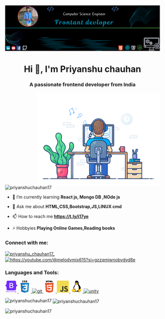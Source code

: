 ![logo](https://github.com/Priyanshuchauhan17/priyanshuchauhan17/blob/main/Screenshot%20from%202024-05-22%2019-57-51.png)
<h1 align="center">Hi 👋, I'm Priyanshu chauhan</h1>
<h3 align="center">A passionate frontend developer from India</h3>
<img align="right" alt"coading" width="400" src="https://raw.githubusercontent.com/SupianIDz/SupianIDz/main/coding.gif">
<p align="left"> <img src="https://komarev.com/ghpvc/?username=priyanshuchauhan17&label=Profile%20views&color=0e75b6&style=flat" alt="priyanshuchauhan17" /> </p>

- 🌱 I’m currently learning **React js, Mongo DB ,NOde js**

- 💬 Ask me about **HTML,CSS,Bootstrap,JS,LINUX cmd**

- 📫 How to reach me **https://t.ly/i17ye**

- ⚡ Hobbyies **Playing Online Games,Reading books**

<h3 align="left">Connect with me:</h3>
<p align="left">
<a href="https://instagram.com/priyanshu_chauhan17_" target="blank"><img align="center" src="https://raw.githubusercontent.com/rahuldkjain/github-profile-readme-generator/master/src/images/icons/Social/instagram.svg" alt="priyanshu_chauhan17_" height="30" width="40" /></a>
<a href="https://www.youtube.com/c/https://youtube.com/@melodymix615?si=gzzqmiwnobvdyd8e" target="blank"><img align="center" src="https://raw.githubusercontent.com/rahuldkjain/github-profile-readme-generator/master/src/images/icons/Social/youtube.svg" alt="https://youtube.com/@melodymix615?si=gzzqmiwnobvdyd8e" height="30" width="40" /></a>
</p>

<h3 align="left">Languages and Tools:</h3>
<p align="left"> <a href="https://getbootstrap.com" target="_blank" rel="noreferrer"> <img src="https://raw.githubusercontent.com/devicons/devicon/master/icons/bootstrap/bootstrap-plain-wordmark.svg" alt="bootstrap" width="40" height="40"/> </a> <a href="https://www.w3schools.com/css/" target="_blank" rel="noreferrer"> <img src="https://raw.githubusercontent.com/devicons/devicon/master/icons/css3/css3-original-wordmark.svg" alt="css3" width="40" height="40"/> </a> <a href="https://git-scm.com/" target="_blank" rel="noreferrer"> <img src="https://www.vectorlogo.zone/logos/git-scm/git-scm-icon.svg" alt="git" width="40" height="40"/> </a> <a href="https://www.w3.org/html/" target="_blank" rel="noreferrer"> <img src="https://raw.githubusercontent.com/devicons/devicon/master/icons/html5/html5-original-wordmark.svg" alt="html5" width="40" height="40"/> </a> <a href="https://developer.mozilla.org/en-US/docs/Web/JavaScript" target="_blank" rel="noreferrer"> <img src="https://raw.githubusercontent.com/devicons/devicon/master/icons/javascript/javascript-original.svg" alt="javascript" width="40" height="40"/> </a> <a href="https://www.linux.org/" target="_blank" rel="noreferrer"> <img src="https://raw.githubusercontent.com/devicons/devicon/master/icons/linux/linux-original.svg" alt="linux" width="40" height="40"/> </a> <a href="https://unity.com/" target="_blank" rel="noreferrer"> <img src="https://www.vectorlogo.zone/logos/unity3d/unity3d-icon.svg" alt="unity" width="40" height="40"/> </a> </p>

<p><img align="left" src="https://github-readme-stats.vercel.app/api/top-langs?username=priyanshuchauhan17&show_icons=true&locale=en&layout=compact" alt="priyanshuchauhan17" /></p>

<p>&nbsp;<img align="center" src="https://github-readme-stats.vercel.app/api?username=priyanshuchauhan17&show_icons=true&locale=en" alt="priyanshuchauhan17" /></p>

<p><img align="center" src="https://github-readme-streak-stats.herokuapp.com/?user=priyanshuchauhan17&" alt="priyanshuchauhan17" /></p>
